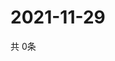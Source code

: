 # 2021-11-29
  共 0条

  <!-- BEGIN -->
  <!-- 最后更新时间Mon Nov 29 2021 16:07:07 GMT+0000 (Coordinated Universal Time) -->
  
  <!-- END -->
  
  
